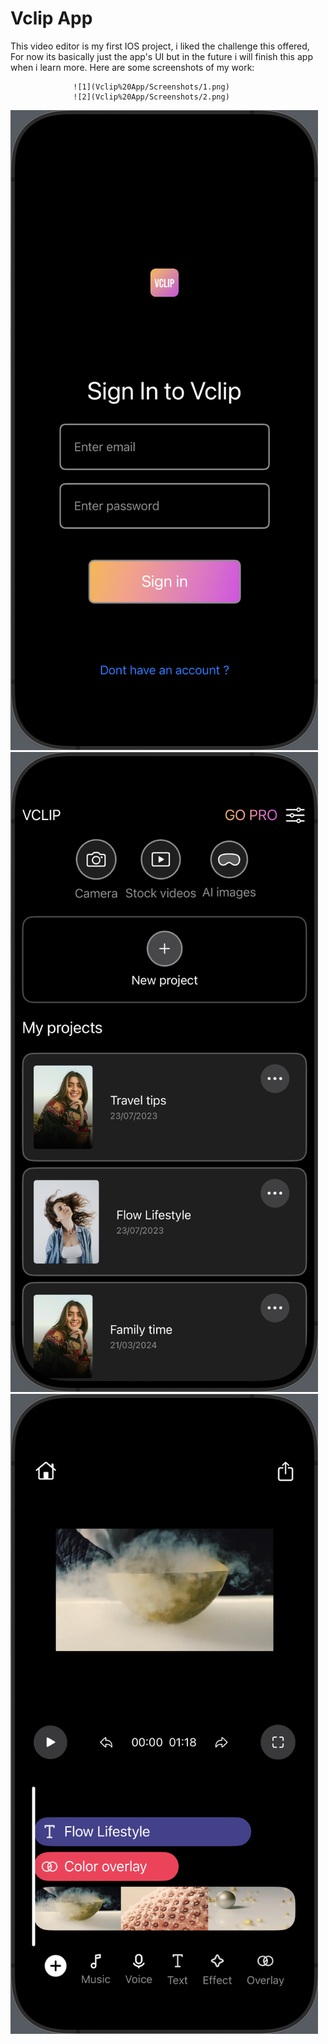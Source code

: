 # Vclip App
This video editor is my first IOS project, i liked the challenge this offered, For now its basically just the app's UI but in the future i will finish this app when i learn more.
Here are some screenshots of my work:

                  ![1](Vclip%20App/Screenshots/1.png)
                  ![2](Vclip%20App/Screenshots/2.png)
![3](Vclip%20App/Screenshots/3.png)
![4](Vclip%20App/Screenshots/4.png)
![5](Vclip%20App/Screenshots/5.png)

